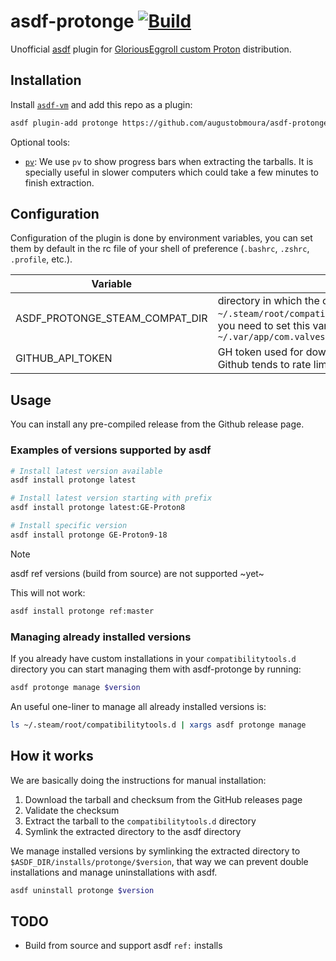 # asdf-protonge [![Build](https://github.com/augustobmoura/asdf-protonge/actions/workflows/test.yml/badge.svg)](https://github.com/augustobmoura/asdf-protonge/actions/workflows/test.yml)

Unofficial [asdf](https://asdf-vm.com/) plugin for [GloriousEggroll custom Proton](https://github.com/GloriousEggroll/proton-ge-custom/) distribution.

## Installation

Install [`asdf-vm`](https://asdf-vm.com/guide/getting-started.html) and add this
repo as a plugin:

```bash
asdf plugin-add protonge https://github.com/augustobmoura/asdf-protonge.git
```

Optional tools:

- [`pv`](https://www.ivarch.com/programs/pv.shtml): We use `pv` to show progress
  bars when extracting the tarballs. It is specially useful in slower computers
  which could take a few minutes to finish extraction.

## Configuration

Configuration of the plugin is done by environment variables, you can set them
by default in the rc file of your shell of preference (`.bashrc`, `.zshrc`,
`.profile`, etc.).

| Variable                       | Description                                                                                                                                                                                                                                        |
| ------------------------------ | -------------------------------------------------------------------------------------------------------------------------------------------------------------------------------------------------------------------------------------------------- |
| ASDF_PROTONGE_STEAM_COMPAT_DIR | directory in which the custom protons will be installed. Defaults to `~/.steam/root/compatibilitytools.d`. If you are using flatpak's Steam you need to set this variable to `~/.var/app/com.valvesoftware.Steam/data/Steam/compatibilitytools.d/` |
| GITHUB_API_TOKEN               | GH token used for downloading the tarballs. This is useful because Github tends to rate limit API calls                                                                                                                                            |

## Usage

You can install any pre-compiled release from the Github release page.

### Examples of versions supported by asdf

```bash
# Install latest version available
asdf install protonge latest

# Install latest version starting with prefix
asdf install protonge latest:GE-Proton8

# Install specific version
asdf install protonge GE-Proton9-18
```

> [!NOTE]
> asdf ref versions (build from source) are not supported ~yet~
>
> This will not work:
>
> ```bash
> asdf install protonge ref:master
> ```

### Managing already installed versions

If you already have custom installations in your `compatibilitytools.d`
directory you can start managing them with asdf-protonge by running:

```bash
asdf protonge manage $version
```

An useful one-liner to manage all already installed versions is:

```bash
ls ~/.steam/root/compatibilitytools.d | xargs asdf protonge manage
```

## How it works

We are basically doing the instructions for manual installation:

1. Download the tarball and checksum from the GitHub releases page
2. Validate the checksum
3. Extract the tarball to the `compatibilitytools.d` directory
4. Symlink the extracted directory to the asdf directory

We manage installed versions by symlinking the extracted directory to
`$ASDF_DIR/installs/protonge/$version`, that way we can prevent double
installations and manage uninstallations with asdf.

```bash
asdf uninstall protonge $version
```

## TODO

- Build from source and support asdf `ref:` installs
